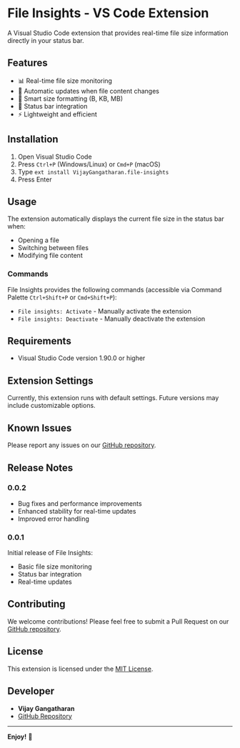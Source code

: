 # File Insights - VS Code Extension

A Visual Studio Code extension that provides real-time file size information directly in your status bar.

## Features

- 📊 Real-time file size monitoring
- 🔄 Automatic updates when file content changes
- 📏 Smart size formatting (B, KB, MB)
- 🎯 Status bar integration
- ⚡ Lightweight and efficient

## Installation

1. Open Visual Studio Code
2. Press `Ctrl+P` (Windows/Linux) or `Cmd+P` (macOS)
3. Type `ext install VijayGangatharan.file-insights`
4. Press Enter

## Usage

The extension automatically displays the current file size in the status bar when:

- Opening a file
- Switching between files
- Modifying file content

### Commands

File Insights provides the following commands (accessible via Command Palette `Ctrl+Shift+P` or `Cmd+Shift+P`):

- `File insights: Activate` - Manually activate the extension
- `File insights: Deactivate` - Manually deactivate the extension

## Requirements

- Visual Studio Code version 1.90.0 or higher

## Extension Settings

Currently, this extension runs with default settings. Future versions may include customizable options.

## Known Issues

Please report any issues on our [GitHub repository](https://github.com/Vijay431/vscode-browser-extension/issues).

## Release Notes

### 0.0.2

- Bug fixes and performance improvements
- Enhanced stability for real-time updates
- Improved error handling

### 0.0.1

Initial release of File Insights:

- Basic file size monitoring
- Status bar integration
- Real-time updates

## Contributing

We welcome contributions! Please feel free to submit a Pull Request on our [GitHub repository](https://github.com/Vijay431/vscode-browser-extension).

## License

This extension is licensed under the [MIT License](LICENSE).

## Developer

- **Vijay Gangatharan**
- [GitHub Repository](https://github.com/Vijay431/vscode-browser-extension)

---

**Enjoy!** 🚀
